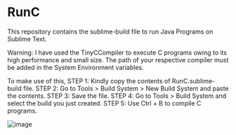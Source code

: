 # RunC
This repository contains the sublime-build file to run Java Programs on Sublime Text.

Warning: I have used the TinyCCompiler to execute C programs owing to its high performance and small size. The path of your respective compiler must be added in the System Environment variables.

To make use of this, 
STEP 1: Kindly copy the contents of RunC.sublime-build file. 
STEP 2: Go to Tools > Build System > New Build System and paste the contents.
STEP 3: Save the file. 
STEP 4: Go to Tools > Build System and select the build you just created. 
STEP 5: Use Ctrl + B to compile C programs. 

![image](https://github.com/kodi73/RunC/assets/153742430/c241def0-2686-4757-ae8e-2cc40dee5b1c)
